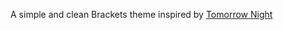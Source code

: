 A simple and clean Brackets theme inspired by [Tomorrow Night](https://github.com/chriskempson/tomorrow-theme#tomorrow-night)
